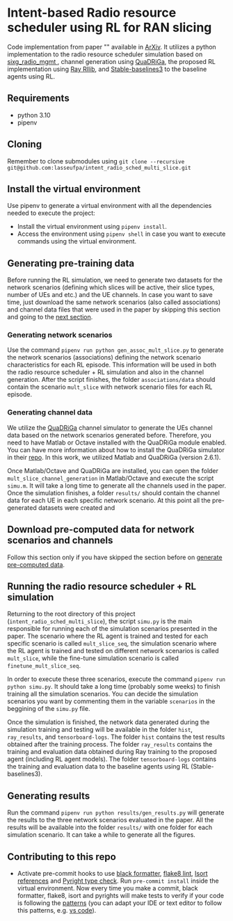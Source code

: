 # Intent-based Radio resource scheduler using RL for RAN slicing

Code implementation from paper "" available in [ArXiv](). It utilizes a python implementation to the radio resource scheduler simulation based on [sixg_radio_mgmt ](https://github.com/lasseufpa/sixg_radio_mgmt), channel generation using [QuaDRiGa](https://quadriga-channel-model.de/), the proposed RL implementation using [Ray Rllib](https://docs.ray.io/en/latest/rllib/index.html), and [Stable-baselines3](stable-baselines3.readthedocs.io/) to the baseline agents using RL.

## Requirements
 - python 3.10
 - pipenv

## Cloning
Remember to clone submodules using `git clone --recursive git@github.com:lasseufpa/intent_radio_sched_multi_slice.git`

## Install the virtual environment
Use pipenv to generate a virtual environment with all the dependencies needed to execute the project:
- Install the virtual environment using `pipenv install`.
- Access the environment using `pipenv shell` in case you want to execute commands using the virtual environment.

## <a name="generate_data"></a>Generating pre-training data

Before running the RL simulation, we need to generate two datasets for the network scenarios (defining which slices will be active, their slice types, number of UEs and etc.) and the UE channels. In case you want to save time, just download the same network scenarios (also called associations) and channel data files that were used in the paper by skipping this section and going to the [next section](#precomputed).

### Generating network scenarios
Use the command `pipenv run python gen_assoc_mult_slice.py` to generate the network scenarios (associations) defining the network scenario characteristics for each RL episode. This information will be used in both the radio resource scheduler + RL simulation and also in the channel generation. After the script finishes, the folder `associations/data` should contain the scenario `mult_slice` with network scenario files for each RL episode.

### Generating channel data
We utilize the [QuaDRiGa](https://quadriga-channel-model.de/) channel simulator to generate the UEs channel data based on the network scenarios generated before. Therefore, you need to have Matlab or Octave installed with the QuaDRiGa module enabled. You can have more information about how to install the QuaDRiGa simulator in their [repo](https://github.com/fraunhoferhhi/QuaDRiGa). In this work, we utilized Matlab and QuaDRiGa (version 2.6.1).

Once Matlab/Octave and QuaDRiGa are installed, you can open the folder `mult_slice_channel_generation` in Matlab/Octave and execute the script `simu.m`. It will take a long time to generate all the channels used in the paper. Once the simulation finishes, a folder `results/` should contain the channel data for each UE in each specific network scenario. At this point all the pre-generated datasets were created and 

## <a name="precomputed"></a> Download pre-computed data for network scenarios and channels

Follow this section only if you have skipped the section before on [generate pre-computed data](#generate_data).

## Running the radio resource scheduler + RL simulation

Returning to the root directory of this project (`intent_radio_sched_multi_slice`), the script `simu.py` is the main responsible for running each of the simulation scenarios presented in the paper. The scenario where the RL agent is trained and tested for each specific scenario is called `mult_slice_seq`, the simulation scenario where the RL agent is trained and tested on different network scenarios is called `mult_slice`, while the fine-tune simulation scenario is called `finetune_mult_slice_seq`.

In order to execute these three scenarios, execute the command `pipenv run python simu.py`. It should take a long time (probably some weeks) to finish training all the simulation scenarios. You can decide the simulation scenarios you want by commenting them in the variable `scenarios` in the beggining of the `simu.py` file.

Once the simulation is finished, the network data generated during the simulation training and testing will be available in the folder `hist`, `ray_results`, and `tensorboard-logs`. The folder `hist` contains the test results obtained after the training process. The folder `ray_results` contains the training and evaluation data obtained during Ray training to the proposed agent (including RL agent models). The folder `tensorboard-logs` contains the training and evaluation data to the baseline agents using RL (Stable-baselines3).

## Generating results

Run the command `pipenv run python results/gen_results.py` will generate the results to the three network scenarios evaluated in the paper. All the results will be available into the folder `results/` with one folder for each simulation scenario. It can take a while to generate all the figures.

## Contributing to this repo
- Activate pre-commit hooks to use [black formatter](https://github.com/psf/black), [flake8 lint](https://gitlab.com/pycqa/flake8), [Isort references](https://github.com/timothycrosley/isort) and [Pyright type check](https://github.com/microsoft/pyright). Run `pre-commit install` inside the virtual environment. Now every time you make a commit, black formatter, flake8, isort and pyrights will make tests to verify if your code is following the [patterns](https://realpython.com/python-pep8/) (you can adapt your IDE or text editor to follow this patterns, e.g. [vs code](https://code.visualstudio.com/docs/python/python-tutorial#_next-steps)).